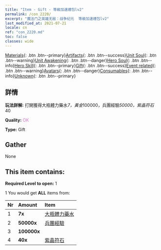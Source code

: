 ```yaml
---
title: "Item - Gift - 等級加速禮包lv2"
permalink: /con_2220/
excerpt: "魔法门之英雄无敌：战争纪元  等級加速禮包lv2"
last_modified_at: 2021-07-21
locale: cn
ref: "con_2220.md"
toc: false
classes: wide
---
```

 [Materials](/ItemsCN/){: .btn .btn--primary}[Artifacts](/ItemsCN/Artifacts/){: .btn .btn--success}[Unit Soul](/ItemsCN/UnitSoul/){: .btn .btn--warning}[Unit Awakening](/ItemsCN/UnitAwakening/){: .btn .btn--danger}[Hero Soul](/ItemsCN/HeroSoul/){: .btn .btn--info}[Hero Skill](/ItemsCN/HeroSkill/){: .btn .btn--primary}[Gift](/ItemsCN/Gift/){: .btn .btn--success}[Event related](/ItemsCN/Events/){: .btn .btn--warning}[Avatars](/ItemsCN/Avatars/){: .btn .btn--danger}[Consumables](/ItemsCN/Consumables/){: .btn .btn--info}[Unknown](/ItemsCN/Unknown/){: .btn .btn--primary}

## 詳情
 **玩法詳解:** 打開獲得大瓶體力藥水*7，黃金*100000，兵團經驗*50000，紫晶符石*40

 **Quality:** <span style="color: #DA70D6">OK</span>

 **Type:** Gift

## Gather

  None

## This item contains:

 **Required Level to open:** 1

 1 You would get **ALL** items  from:

  | Nr | Amount |     Item    |
  |:---|:-------|:------------|
  | 1 |  **7x** | [大瓶體力藥水](/cn/Items/con_706/) |  | 
  | 2 |  **50000x** | [兵團經驗](/cn/Items/con_902/) |  | 
  | 3 |  **100000x** | <i class="fas fa-coins"/> |  | 
  | 4 |  **40x** | [紫晶符石](/cn/Items/con_720/) |  | 
